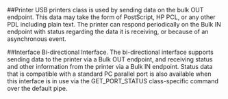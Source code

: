 ##Printer
USB printers class is used by sending data on the bulk OUT endpoint. This data may take the form of PostScript, HP PCL, or any other PDL including plain text. The printer can respond periodically on the Bulk IN endpoint with status regarding the data it is receiving, or because of an asynchronous event.

##Interface
Bi-directional Interface. The bi-directional interface supports sending data to the printer via a Bulk OUT
endpoint, and receiving status and other information from the printer via a Bulk IN endpoint. Status data
that is compatible with a standard PC parallel port is also available when this interface is in use via the
GET_PORT_STATUS class-specific command over the default pipe.


